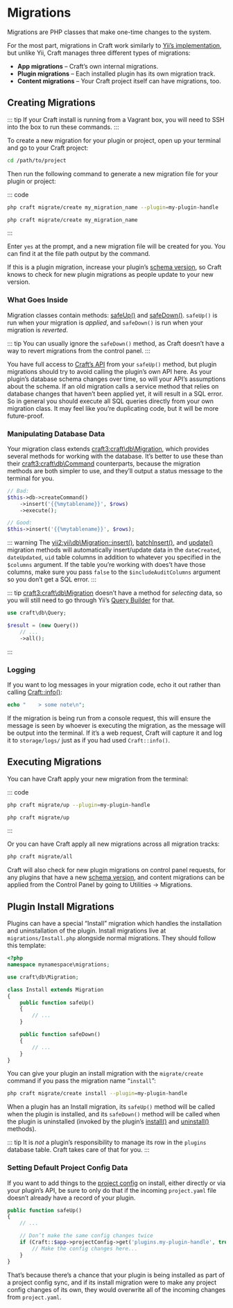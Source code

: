 # Migrations

Migrations are PHP classes that make one-time changes to the system.

For the most part, migrations in Craft work similarly to [Yii’s implementation](https://www.yiiframework.com/doc/guide/2.0/en/db-migrations), but unlike Yii, Craft manages three different types of migrations:

- **App migrations** – Craft’s own internal migrations.
- **Plugin migrations** – Each installed plugin has its own migration track.
- **Content migrations** – Your Craft project itself can have migrations, too.

## Creating Migrations

::: tip
If your Craft install is running from a Vagrant box, you will need to SSH into the box to run these commands.
:::

To create a new migration for your plugin or project, open up your terminal and go to your Craft project:

```bash
cd /path/to/project
```

Then run the following command to generate a new migration file for your plugin or project:

::: code

```bash Plugin Migration
php craft migrate/create my_migration_name --plugin=my-plugin-handle
```

```bash Content Migration
php craft migrate/create my_migration_name
```

:::

Enter `yes` at the prompt, and a new migration file will be created for you. You can find it at the file path output by the command.

If this is a plugin migration, increase your plugin’s [schema version](craft3:craft\base\PluginTrait::$schemaVersion), so Craft knows to check for new plugin migrations as people update to your new version.

### What Goes Inside

Migration classes contain methods: [safeUp()](yii2:yii\db\Migration::safeUp()) and [safeDown()](yii2:yii\db\Migration::safeDown()). `safeUp()` is run when your migration is _applied_, and `safeDown()` is run when your migration is _reverted_.

::: tip
You can usually ignore the `safeDown()` method, as Craft doesn’t have a way to revert migrations from the control panel.
:::

You have full access to [Craft’s API](https://docs.craftcms.com/api/v3/) from your `safeUp()` method, but plugin migrations should try to avoid calling the plugin’s own API here. As your plugin’s database schema changes over time, so will your API’s assumptions about the schema. If an old migration calls a service method that relies on database changes that haven’t been applied yet, it will result in a SQL error. So in general you should execute all SQL queries directly from your own migration class. It may feel like you’re duplicating code, but it will be more future-proof.

### Manipulating Database Data

Your migration class extends <craft3:craft\db\Migration>, which provides several methods for working with the database. It’s better to use these than their <craft3:craft\db\Command> counterparts, because the migration methods are both simpler to use, and they’ll output a status message to the terminal for you.

```php
// Bad:
$this->db->createCommand()
    ->insert('{{%mytablename}}', $rows)
    ->execute();

// Good:
$this->insert('{{%mytablename}}', $rows);
```

::: warning
The <yii2:yii\db\Migration::insert()>, [batchInsert()](craft3:craft\db\Migration::batchInsert()), and [update()](yii2:yii\db\Migration::update()) migration methods will automatically insert/update data in the `dateCreated`, `dateUpdated`, `uid` table columns in addition to whatever you specified in the `$columns` argument. If the table you’re working with does’t have those columns, make sure you pass `false` to the `$includeAuditColumns` argument so you don’t get a SQL error.
:::

::: tip
<craft3:craft\db\Migration> doesn’t have a method for _selecting_ data, so you will still need to go through Yii’s [Query Builder](https://www.yiiframework.com/doc/guide/2.0/en/db-query-builder) for that.

```php
use craft\db\Query;

$result = (new Query())
    // ...
    ->all();
```

:::

### Logging

If you want to log messages in your migration code, echo it out rather than calling [Craft::info()](yii2:yii\BaseYii::info()):

```php
echo "    > some note\n";
```

If the migration is being run from a console request, this will ensure the message is seen by whoever is executing the migration, as the message will be output into the terminal. If it’s a web request, Craft will capture it and log it to `storage/logs/` just as if you had used `Craft::info()`.

## Executing Migrations

You can have Craft apply your new migration from the terminal:

::: code

```bash Plugin Migration
php craft migrate/up --plugin=my-plugin-handle
```

```bash Content Migration
php craft migrate/up
```

:::

Or you can have Craft apply all new migrations across all migration tracks:

```bash
php craft migrate/all
```

Craft will also check for new plugin migrations on control panel requests, for any plugins that have a new [schema version](craft3:craft\base\PluginTrait::$schemaVersion), and content migrations can be applied from the Control Panel by going to Utilities → Migrations.

## Plugin Install Migrations

Plugins can have a special “Install” migration which handles the installation and uninstallation of the plugin. Install migrations live at `migrations/Install.php` alongside normal migrations. They should follow this template:

```php
<?php
namespace mynamespace\migrations;

use craft\db\Migration;

class Install extends Migration
{
    public function safeUp()
    {
        // ...
    }

    public function safeDown()
    {
        // ...
    }
}
```

You can give your plugin an install migration with the `migrate/create` command if you pass the migration name “`install`”:

```bash
php craft migrate/create install --plugin=my-plugin-handle
```

When a plugin has an Install migration, its `safeUp()` method will be called when the plugin is installed, and its `safeDown()` method will be called when the plugin is uninstalled (invoked by the plugin’s [install()](craft3:craft\base\Plugin::install()) and [uninstall()](craft3:craft\base\Plugin::uninstall()) methods).

::: tip
It is _not_ a plugin’s responsibility to manage its row in the `plugins` database table. Craft takes care of that for you.
:::

### Setting Default Project Config Data

If you want to add things to the [project config](project-config.md) on install, either directly or via your plugin’s API, be sure to only do that if the incoming `project.yaml` file doesn’t already have a record of your plugin.

```php
public function safeUp()
{
    // ...

    // Don’t make the same config changes twice
    if (Craft::$app->projectConfig->get('plugins.my-plugin-handle', true) === null) {
        // Make the config changes here...
    }
}
```

That’s because there’s a chance that your plugin is being installed as part of a project config sync, and if its install migration were to make any project config changes of its own, they would overwrite all of the incoming changes from `project.yaml`.
